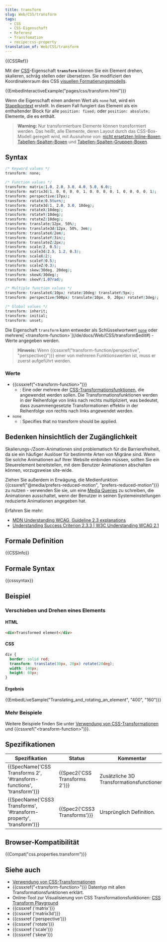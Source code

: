 ```yaml
---
title: transform
slug: Web/CSS/transform
tags:
  - CSS
  - CSS-Eigenschaft
  - Referenz
  - Transfomation
  - recipe:css-property
translation_of: Web/CSS/transform
---
```

{{CSSRef}}

Mit der [CSS](/de/docs/Web/CSS)-Eigenschaft **`transform`** können Sie ein Element drehen, skalieren, schräg stellen oder übersetzen. Sie modifiziert den Koordinatenraum des CSS [visuellen Formatierungsmodells](/de/docs/Web/CSS/Visual_formatting_model).

{{EmbedInteractiveExample("pages/css/transform.html")}}

Wenn die Eigenschaft einen anderen Wert als `none` hat, wird ein [Stapelkontext](/de/docs/Web/CSS/CSS_Positioning/Understanding_z_index/The_stacking_context) erstellt. In diesem Fall fungiert das Element als ein enthaltender Block für alle `position: fixed;` oder `position: absolute;` Elemente, die es enthält.

> **Warning:** Nur transformierbare Elemente können transformiert werden. Das heißt, alle Elemente, deren Layout durch das CSS-Box-Modell geregelt wird, mit Ausnahme von: [nicht ersetzten Inline-Boxen](/de/docs/Web/CSS/Visual_formatting_model#Inline-level_elements_and_inline_boxes), [Tabellen-Spalten-Boxen](/de/docs/Web/HTML/Element/col) und [Tabellen-Spalten-Gruppen-Boxen](/de/docs/Web/HTML/Element/colgroup).

## Syntax

```css
/* Keyword values */
transform: none;

/* Function values */
transform: matrix(1.0, 2.0, 3.0, 4.0, 5.0, 6.0);
transform: matrix3d(1, 0, 0, 0, 0, 1, 0, 0, 0, 0, 1, 0, 0, 0, 0, 1);
transform: perspective(17px);
transform: rotate(0.5turn);
transform: rotate3d(1, 2.0, 3.0, 10deg);
transform: rotateX(10deg);
transform: rotateY(10deg);
transform: rotateZ(10deg);
transform: translate(12px, 50%);
transform: translate3d(12px, 50%, 3em);
transform: translateX(2em);
transform: translateY(3in);
transform: translateZ(2px);
transform: scale(2, 0.5);
transform: scale3d(2.5, 1.2, 0.3);
transform: scaleX(2);
transform: scaleY(0.5);
transform: scaleZ(0.3);
transform: skew(30deg, 20deg);
transform: skewX(30deg);
transform: skewY(1.07rad);

/* Multiple function values */
transform: translateX(10px) rotate(10deg) translateY(5px);
transform: perspective(500px) translate(10px, 0, 20px) rotateY(3deg);

/* Global values */
transform: inherit;
transform: initial;
transform: unset;
```

Die Eigenschaft `transform` kann entweder als Schlüsselwortwert [`none`](/de/docs/Web/CSS/transform$edit#none) oder mehrere[`<transform-function>`](/de/docs/Web/CSS/transform$edit#<transform-function>) -Werte angegeben werden.

> **Hinweis:** Wenn {{cssxref("transform-function/perspective", "perspective()")}} einer von mehreren Funktionswerten ist, muss er zuerst aufgeführt werden.

### Werte

- {{cssxref("&lt;transform-function&gt;")}}
  - : Eine oder mehrere der [CSS-Transformationsfunktionen](/de/docs/Web/CSS/transform-function), die angewendet werden sollen. Die Transformationsfunktionen werden in der Reihenfolge von links nach rechts multipliziert, was bedeutet, dass zusammengesetzte Transformationen effektiv in der Reihenfolge von rechts nach links angewendet werden.
- `none`
  - : Specifies that no transform should be applied.

## Bedenken hinsichtlich der Zugänglichkeit

Skalierungs-/Zoom-Animationen sind problematisch für die Barrierefreiheit, da sie ein häufiger Auslöser für bestimmte Arten von Migräne sind. Wenn Sie solche Animationen auf Ihrer Website einbinden müssen, sollten Sie ein Steuerelement bereitstellen, mit dem Benutzer Animationen abschalten können, vorzugsweise site-wide.

Ziehen Sie außerdem in Erwägung, die Medienfunktion {{cssxref("@media/prefers-reduced-motion", "prefers-reduced-motion")}} zu nutzen - verwenden Sie sie, um eine [Media Queries](/de/docs/Web/CSS/Media_Queries) zu schreiben, die Animationen ausschaltet, wenn der Benutzer in seinen Systemeinstellungen reduzierte Animationen angegeben hat.

Erfahren Sie mehr:

- [MDN Understanding WCAG, Guideline 2.3 explanations](/de/docs/Web/Accessibility/Understanding_WCAG/Operable#Guideline_2.3_%E2%80%94_Seizures_and_Physical_Reactions_Do_not_design_content_in_a_way_that_is_known_to_cause_seizures_or_physical_reactions)
- [Understanding Success Criterion 2.3.3 | W3C Understanding WCAG 2.1](https://www.w3.org/WAI/WCAG21/Understanding/animation-from-interactions)

## Formale Definition

{{CSSInfo}}

## Formale Syntax

{{csssyntax}}

## Beispiel

### Verschieben und Drehen eines Elements

#### HTML

```html
<div>Transformed element</div>
```

#### CSS

```css
div {
  border: solid red;
  transform: translate(30px, 20px) rotate(20deg);
  width: 140px;
  height: 60px;
}
```

#### Ergebnis

{{EmbedLiveSample("Translating_and_rotating_an_element", "400", "160")}}

### Mehr Beispiele

Weitere Beispiele finden Sie unter [Verwendung von CSS-Transformationen](/de/docs/Web/CSS/CSS_Transforms/CSS_Transformationen_verwenden) und {{cssxref("&lt;transform-function&gt;")}}.

## Spezifikationen

| Spezifikation                                                                                | Status                                   | Kommentar                                 |
| -------------------------------------------------------------------------------------------- | ---------------------------------------- | ----------------------------------------- |
| {{SpecName('CSS Transforms 2', '#transform-functions', 'transform')}} | {{Spec2('CSS Transforms 2')}} | Zusätzliche 3D Transformationsfunctionen. |
| {{SpecName('CSS3 Transforms', '#transform-property', 'transform')}}     | {{Spec2('CSS3 Transforms')}}     | Ursprünglich Definition.                  |

## Browser-Kompatibilität

{{Compat("css.properties.transform")}}

## Siehe auch

- [Verwendung von CSS-Transformationen](/de/docs/CSS/Using_CSS_transforms)
- {{cssxref("&lt;transform-function&gt;")}} Datentyp mit allen Transformationsfunktionen erklärt.
- Online-Tool zur Visualisierung von CSS Transformationsfunktionen: [CSS Transform Playground](https://css-transform.moro.es/)
- {{cssxref ('matrix')}}
- {{cssxref ('matrix3d')}}
- {{cssxref ('perspective')}}
- {{cssxref ('rotate')}}
- {{cssxref ('scale')}}
- {{cssxref ('skew')}}
